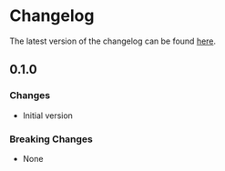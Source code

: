 # Changelog

The latest version of the changelog can be found [here](https://github.com/Azure/bicep-registry-modules/blob/main/avm/res/dev-center/project/CHANGELOG.md).

## 0.1.0

### Changes

- Initial version

### Breaking Changes

- None
